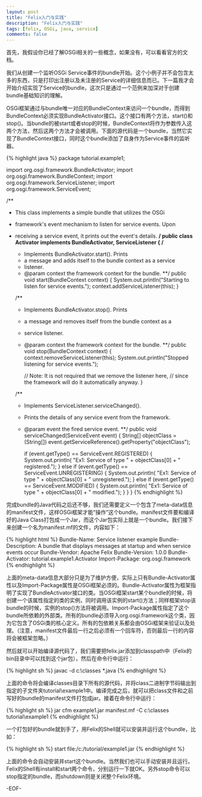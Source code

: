 ```yaml
---
layout: post
title: "Felix入门与实践"
description: "Felix入门与实践"
tags: [felix, OSGi, java, service]
comments: false
---
```


首先，我假设你已经了解OSGi相关的一些概念，如果没有，可以看看官方的文档。

我们从创建一个监听OSGi Service事件的bundle开始。这个小例子并不会包含太多的东西，只是打印出注册以及未注册的Service的详细信息而已。下一篇我才会开始介绍实现了Service的bundle，这次只是通过一个范例来加深对于创建bundle基础知识的理解。

OSGi框架通过与bundle唯一对应的BundleContext来访问一个bundle，而得到BundleContext必须实现BundleActivator接口。这个接口有两个方法，start()和stop()。当bundle的被start或者stop的时候，BundleContext将作为参数传入这两个方法，然后这两个方法才会被调用。下面的源代码是一个bundle，当然它实现了BundleContext接口，同时这个bundle添加了自身作为Service事件的监听器。

{% highlight java %}
package tutorial.example1;

import org.osgi.framework.BundleActivator;
import org.osgi.framework.BundleContext;
import org.osgi.framework.ServiceListener;
import org.osgi.framework.ServiceEvent;

/**
 * This class implements a simple bundle that utilizes the OSGi
 * framework's event mechanism to listen for service events. Upon
 * receiving a service event, it prints out the event's details.
**/
public class Activator implements BundleActivator, ServiceListener
{
    /**
     * Implements BundleActivator.start(). Prints
     * a message and adds itself to the bundle context as a service
     * listener.
     * @param context the framework context for the bundle.
    **/
    public void start(BundleContext context)
    {
        System.out.println("Starting to listen for service events.");
        context.addServiceListener(this);
    }

    /**
     * Implements BundleActivator.stop(). Prints
     * a message and removes itself from the bundle context as a
     * service listener.
     * @param context the framework context for the bundle.
    **/
    public void stop(BundleContext context)
    {
        context.removeServiceListener(this);
        System.out.println("Stopped listening for service events.");

        // Note: It is not required that we remove the listener here,
        // since the framework will do it automatically anyway.
    }

    /**
     * Implements ServiceListener.serviceChanged().
     * Prints the details of any service event from the framework.
     * @param event the fired service event.
    **/
    public void serviceChanged(ServiceEvent event)
    {
        String[] objectClass = (String[])
            event.getServiceReference().getProperty("objectClass");

        if (event.getType() == ServiceEvent.REGISTERED)
        {
            System.out.println(
                "Ex1: Service of type " + objectClass[0] + " registered.");
        }
        else if (event.getType() == ServiceEvent.UNREGISTERING)
        {
            System.out.println(
                "Ex1: Service of type " + objectClass[0] + " unregistered.");
        }
        else if (event.getType() == ServiceEvent.MODIFIED)
        {
            System.out.println(
                "Ex1: Service of type " + objectClass[0] + " modified.");
        }
    }
}
{% endhighlight %}

完成bundle的Java代码之后还不够，我们还需要定义一个包含了meta-data信息的manifest文件，这样OSGi框架才能“操作”这个bundle。manifest文件要和编译好的Java Class打包成一个Jar，而这个Jar包实际上就是一个bundle。我们接下来创建一个名为manifest.mf的文件，内容如下：

{% highlight html %}
Bundle-Name: Service listener example
Bundle-Description: A bundle that displays messages at startup and when service events occur
Bundle-Vendor: Apache Felix
Bundle-Version: 1.0.0
Bundle-Activator: tutorial.example1.Activator
Import-Package: org.osgi.framework
{% endhighlight %}

上面的meta-data信息大部分只是为了维护方便，实际上只有Bundle-Activator属性以及Import-Package属性是OSGi框架必须的。Bundle-Activator属性为框架指明了实现了BundleActivator接口的类。当OSGi框架start某个bundle的时候，将创建一个该属性指定的类的实例，同时调用该实例的start()方法；同样框架stop该bundle的时候，实例的stop()方法将被调用。Import-Package属性指定了这个bundle所依赖的外部类。所有的bundle必须导入org.osgi.framework这个类，因为它包含了OSGi类的核心定义。所有的包依赖关系都会由OSGi框架来验证以及处理。（注意，manifest文件最后一行之后必须有一个回车符，否则最后一行的内容将会被框架忽略。）
 
然后就可以开始编译源代码了，我们需要把felix.jar添加到classpath中（Felix的bin目录中可以找到这个jar包），然后在命令行中运行：

{% highlight sh %}
javac -d c:\classes *.java
{% endhighlight %}

上面的命令将会编译classes目录下所有的源代码，并将class二进制字节码输出到指定的子文件夹tutorial\example1中。编译完成之后，就可以把class文件和之前写好的bundle的manifest文件打包成jar。接着在命令行中运行：

{% highlight sh %}
jar cfm example1.jar manifest.mf -C c:\classes tutorial\example1
{% endhighlight %}  

一个打包好的bundle就到手了，用Felix的Shell就可以安装并运行这个bundle，比如：

{% highlight sh %}
start file:/c:/tutorial/example1.jar 
{% endhighlight %}

上面的命令会自动安装并start这个bundle。当然我们也可以手动安装并且运行。Felix的Shell有install和start两个命令，分别运行一下就OK。另外stop命令可以stop指定的bundle，而shutdown则是关闭整个Felix环境。

-EOF-
